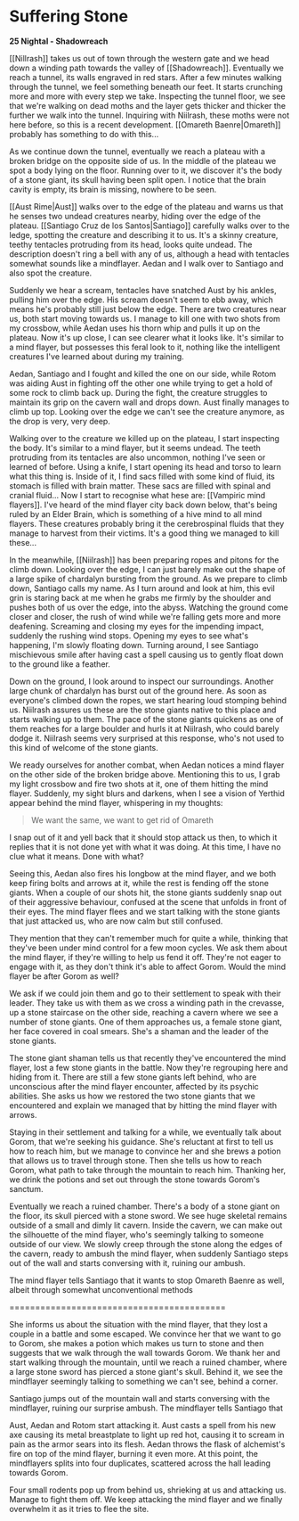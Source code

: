 # Suffering Stone

**25 Nightal - Shadowreach**

[[Nillrash]] takes us out of town through the western gate and we head down a winding path towards the valley of [[Shadowreach]]. Eventually we reach a tunnel, its walls engraved in red stars. After a few minutes walking through the tunnel, we feel something beneath our feet. It starts crunching more and more with every step we take. Inspecting the tunnel floor, we see that we're walking on dead moths and the layer gets thicker and thicker the further we walk into the tunnel. Inquiring with Niilrash, these moths were not here before, so this is a recent development. [[Omareth Baenre|Omareth]] probably has something to do with this...

As we continue down the tunnel, eventually we reach a plateau with a broken bridge on the opposite side of us. In the middle of the plateau we spot a body lying on the floor. Running over to it, we discover it's the body of a stone giant, its skull having been split open. I notice that the brain cavity is empty, its brain is missing, nowhere to be seen. 

[[Aust Rime|Aust]] walks over to the edge of the plateau and warns us that he senses two undead creatures nearby, hiding over the edge of the plateau. [[Santiago Cruz de los Santos|Santiago]] carefully walks over to the ledge, spotting the creature and describing it to us. It's a skinny creature, teethy tentacles protruding from its head, looks quite undead. The description doesn't ring a bell with any of us, although a head with tentacles somewhat sounds like a mindflayer. Aedan and I walk over to Santiago and also spot the creature.

Suddenly we hear a scream, tentacles have snatched Aust by his ankles, pulling him over the edge. His scream doesn't seem to ebb away, which means he's probably still just below the edge. There are two creatures near us, both start moving towards us. I manage to kill one with two shots from my crossbow, while Aedan uses his thorn whip and pulls it up on the plateau. Now it's up close, I can see clearer what it looks like. It's similar to a mind flayer, but possesses this feral look to it, nothing like the intelligent creatures I've learned about during my training.

Aedan, Santiago and I fought and killed the one on our side, while Rotom was aiding Aust in fighting off the other one while trying to get a hold of some rock to climb back up. During the fight, the creature struggles to maintain its grip on the cavern wall and drops down. Aust finally manages to climb up top. Looking over the edge we can't see the creature anymore, as the drop is very, very deep.

Walking over to the creature we killed up on the plateau, I start inspecting the body. It's similar to a mind flayer, but it seems undead. The teeth protruding from its tentacles are also uncommon, nothing I've seen or learned of before. Using a knife, I start opening its head and torso to learn what this thing is. Inside of it, I find sacs filled with some kind of fluid, its stomach is filled with brain matter. These sacs are filled with spinal and cranial fluid... Now I start to recognise what hese are: [[Vampiric mind flayers]]. I've heard of the mind flayer city back down below, that's being ruled by an Elder Brain, which is something of a hive mind to all mind flayers. These creatures probably bring it the cerebrospinal fluids that they manage to harvest from their victims. It's a good thing we managed to kill these...

In the meanwhile, [[Niilrash]] has been preparing ropes and pitons for the climb down. Looking over the edge, I can just barely make out the shape of a large spike of chardalyn bursting from the ground. As we prepare to climb down, Santiago calls my name. As I turn around and look at him, this evil grin is staring back at me when he grabs me firmly by the shoulder and pushes both of us over the edge, into the abyss. Watching the ground come closer and closer, the rush of wind while we're falling gets more and more deafening. Screaming and closing my eyes for the impending impact, suddenly the rushing wind stops. Opening my eyes to see what's happening, I'm slowly floating down. Turning around, I see Santiago mischievous smile after having cast a spell causing us to gently float down to the ground like a feather.

Down on the ground, I look around to inspect our surroundings. Another large chunk of chardalyn has burst out of the ground here. As soon as everyone's climbed down the ropes, we start hearing loud stomping behind us. Niilrash assures us these are the stone giants native to this place and starts walking up to them. The pace of the stone giants quickens as one of them reaches for a large boulder and hurls it at Niilrash, who could barely dodge it. Niilrash seems very surprised at this response, who's not used to this kind of welcome of the stone giants.

We ready ourselves for another combat, when Aedan notices a mind flayer on the other side of the broken bridge above. Mentioning this to us, I grab my light crossbow and fire two shots at it, one of them hitting the mind flayer. Suddenly, my sight blurs and darkens, when I see a vision of Yerthid appear behind the mind flayer, whispering in my thoughts:

> We want the same, we want to get rid of Omareth

I snap out of it and yell back that it should stop attack us then, to which it replies that it is not done yet with what it was doing. At this time, I have no clue what it means. Done with what?

Seeing this, Aedan also fires his longbow at the mind flayer, and we both keep firing bolts and arrows at it, while the rest is fending off the stone giants. When a couple of our shots hit, the stone giants suddenly snap out of their aggressive behaviour, confused at the scene that unfolds in front of their eyes. The mind flayer flees and we start talking with the stone giants that just attacked us, who are now calm but still confused.

They mention that they can't remember much for quite a while, thinking that they've been under mind control for a few moon cycles. We ask them about the mind flayer, if they're willing to help us fend it off. They're not eager to engage with it, as they don't think it's able to affect Gorom. Would the mind flayer be after Gorom as well?

We ask if we could join them and go to their settlement to speak with their leader. They take us with them as we cross a winding path in the crevasse, up a stone staircase on the other side, reaching a cavern where we see a number of stone giants. One of them approaches us, a female stone giant, her face covered in coal smears. She's a shaman and the leader of the stone giants. 

The stone giant shaman tells us that recently they've encountered the mind flayer, lost a few stone giants in the battle. Now they're regrouping here and hiding from it. There are still a few stone giants left behind, who are unconscious after the mind flayer encounter, affected by its psychic abilities. She asks us how we restored the two stone giants that we encountered and explain we managed that by hitting the mind flayer with arrows.

Staying in their settlement and talking for a while, we eventually talk about Gorom, that we're seeking his guidance. She's reluctant at first to tell us how to reach him, but we manage to convince her and she brews a potion that allows us to travel through stone. Then she tells us how to reach Gorom, what path to take through the mountain to reach him. Thanking her, we drink the potions and set out through the stone towards Gorom's sanctum.

Eventually we reach a ruined chamber. There's a body of a stone giant on the floor, its skull pierced with a stone sword. We see huge skeletal remains outside of a small and dimly lit cavern. Inside the cavern, we can make out the silhouette of the mind flayer, who's seemingly talking to someone outside of our view. We slowly creep through the stone along the edges of the cavern, ready to ambush the mind flayer, when suddenly Santiago steps out of the wall and starts conversing with it, ruining our ambush.

The mind flayer tells Santiago that it wants to stop Omareth Baenre as well, albeit through somewhat unconventional methods

==========================================
   
 
 
 
 She informs us about the situation with the mind flayer, that they lost a couple in a battle and some escaped. We convince her that we want to go to Gorom, she makes a potion which makes us turn to stone and then suggests that we walk through the wall towards Gorom. We thank her and start walking through the mountain, until we reach a ruined chamber, where a large stone sword has pierced a stone giant's skull. Behind it, we see the mindflayer seemingly talking to something we can't see, behind a corner.
 
 Santiago jumps out of the mountain wall and starts conversing with the mindflayer, ruining our surprise ambush. The mindflayer tells Santiago that 
 
 Aust, Aedan and Rotom start attacking it. Aust casts a spell from his new axe causing its metal breastplate to light up red hot, causing it to scream in pain as the armor sears into its flesh. Aedan throws the flask of alchemist's fire on top of the mind flayer, burning it even more. At this point, the mindflayers splits into four duplicates, scattered across the hall leading towards Gorom.
 
 Four small rodents pop up from behind us, shrieking at us and attacking us. Manage to fight them off. We keep attacking the mind flayer and we finally overwhelm it as it tries to flee the site.